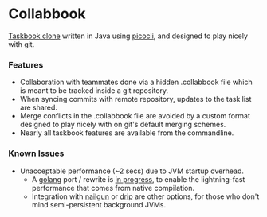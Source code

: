 # Collabbook
[Taskbook clone](https://github.com/klauscfhq/taskbook) written in Java using [picocli](https://picocli.info), and designed to play nicely with git.

### Features
* Collaboration with teammates done via a hidden .collabbook file which is meant to be tracked inside a git repository.
* When syncing commits with remote repository, updates to the task list are shared.
* Merge conflicts in the .collabbook file are avoided by a custom format designed to play nicely with on git's default merging schemes.
* Nearly all taskbook features are available from the commandline.

### Known Issues
* Unacceptable performance (~2 secs) due to JVM startup overhead.
  * A [golang](https://golang.org) port / rewrite is [in progress](https://github.com/kalexmills/collabbook-go), to enable the lightning-fast performance that comes from native compilation.
  * Integration with [nailgun](https://github.com/facebook/nailgun) or [drip](https://github.com/ninjudd/drip) are other options, for those who don't mind semi-persistent background JVMs.
